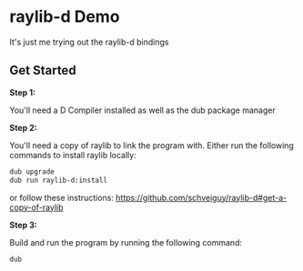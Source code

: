 # raylib-d Demo

It's just me trying out the raylib-d bindings

## Get Started

**Step 1:**

You'll need a D Compiler installed as well as the dub package manager

**Step 2:**

You'll need a copy of raylib to link the program with. Either  run the following commands to install raylib locally:

```sh
dub upgrade
dub run raylib-d:install
```

or follow these instructions: https://github.com/schveiguy/raylib-d#get-a-copy-of-raylib

**Step 3:**

Build and run the program by running the following command:

```sh
dub
```
